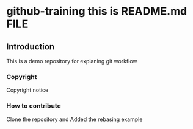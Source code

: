 # github-training this is README.md FILE

## Introduction
This is a demo repository for explaning git workflow

### Copyright
Copyright notice

### How to contribute
Clone the repository and Added the rebasing example
